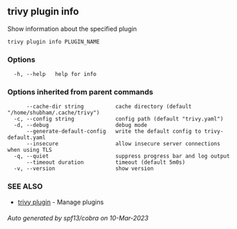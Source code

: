 ## trivy plugin info

Show information about the specified plugin

```
trivy plugin info PLUGIN_NAME
```

### Options

```
  -h, --help   help for info
```

### Options inherited from parent commands

```
      --cache-dir string          cache directory (default "/home/shubham/.cache/trivy")
  -c, --config string             config path (default "trivy.yaml")
  -d, --debug                     debug mode
      --generate-default-config   write the default config to trivy-default.yaml
      --insecure                  allow insecure server connections when using TLS
  -q, --quiet                     suppress progress bar and log output
      --timeout duration          timeout (default 5m0s)
  -v, --version                   show version
```

### SEE ALSO

* [trivy plugin](plugin.md)	 - Manage plugins

###### Auto generated by spf13/cobra on 10-Mar-2023
